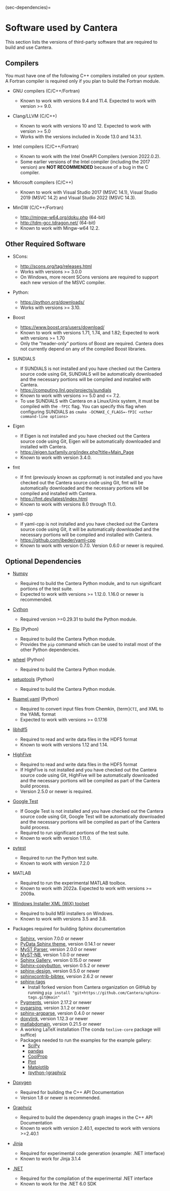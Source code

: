 (sec-dependencies)=
# Software used by Cantera

This section lists the versions of third-party software that are required to build and
use Cantera.

## Compilers

You must have one of the following C++ compilers installed on your system. A Fortran
compiler is required only if you plan to build the Fortran module.

- GNU compilers (C/C++/Fortran)

  - Known to work with versions 9.4 and 11.4. Expected to work with version >= 9.0.

- Clang/LLVM (C/C++)

  - Known to work with versions 10 and 12. Expected to work with version >= 5.0
  - Works with the versions included in Xcode 13.0 and 14.3.1.

- Intel compilers (C/C++/Fortran)

  - Known to work with the Intel OneAPI Compilers (version 2022.0.2).
  - Some earlier versions of the Intel compiler (including the 2017 version) are
    **NOT RECOMMENDED** because of a bug in the C compiler.

- Microsoft compilers (C/C++)

  - Known to work with Visual Studio 2017 (MSVC 14.1), Visual Studio 2019 (MSVC 14.2)
    and Visual Studio 2022 (MSVC 14.3).

- MinGW (C/C++/Fortran)

  - <http://mingw-w64.org/doku.php> (64-bit)
  - <http://tdm-gcc.tdragon.net/> (64-bit)
  - Known to work with Mingw-w64 12.2.

## Other Required Software

- SCons:

  - <http://scons.org/tag/releases.html>
  - Works with versions >= 3.0.0
  - On Windows, more recent SCons versions are required to support each new version of
    the MSVC compiler.

- Python:

  - <https://python.org/downloads/>
  - Works with versions >= 3.10.

- Boost

  - <https://www.boost.org/users/download/>
  - Known to work with versions 1.71, 1.74, and 1.82; Expected to work with versions >=
    1.70
  - Only the "header-only" portions of Boost are required. Cantera does not currently
    depend on any of the compiled Boost libraries.

- SUNDIALS

  - If SUNDIALS is not installed and you have checked out the Cantera source code using
    Git, SUNDIALS will be automatically downloaded and the necessary portions will be
    compiled and installed with Cantera.
  - <https://computing.llnl.gov/projects/sundials>
  - Known to work with versions >= 5.0 and \<= 7.2.
  - To use SUNDIALS with Cantera on a Linux/Unix system, it must be compiled
    with the `-fPIC` flag. You can specify this flag when configuring SUNDIALS as
    `cmake -DCMAKE_C_FLAGS=-fPIC <other command-line options>`

- Eigen

  - If Eigen is not installed and you have checked out the Cantera source code using
    Git, Eigen will be automatically downloaded and installed with Cantera.
  - <https://eigen.tuxfamily.org/index.php?title=Main_Page>
  - Known to work with version 3.4.0.

- fmt

  - If fmt (previously known as cppformat) is not installed and you have checked out the
    Cantera source code using Git, fmt will be automatically downloaded and the
    necessary portions will be compiled and installed with Cantera.
  - <https://fmt.dev/latest/index.html>
  - Known to work with versions 8.0 through 11.0.

- yaml-cpp

  - If yaml-cpp is not installed and you have checked out the Cantera source code using
    Git, it will be automatically downloaded and the necessary portions will be compiled
    and installed with Cantera.
  - <https://github.com/jbeder/yaml-cpp>
  - Known to work with version 0.7.0. Version 0.6.0 or newer is required.

## Optional Dependencies

- [Numpy](https://www.numpy.org/)

  - Required to build the Cantera Python module, and to run significant portions
    of the test suite.
  - Expected to work with versions >= 1.12.0. 1.16.0 or newer is recommended.

- [Cython](https://cython.org/)

  - Required version >=0.29.31 to build the Python module.

- [Pip](https://pip.pypa.io/en/stable/installing/) (Python)

  - Required to build the Cantera Python module.
  - Provides the `pip` command which can be used to install most of
    the other Python dependencies.

- [wheel](https://pypi.org/project/wheel/) (Python)

  - Required to build the Cantera Python module.

- [setuptools](https://pypi.org/project/setuptools/) (Python)

  - Required to build the Cantera Python module.

- [Ruamel.yaml](https://pypi.org/project/ruamel.yaml/) (Python)

  - Required to convert input files from Chemkin, {term}`CTI`, and XML to the YAML
    format
  - Expected to work with versions >= 0.17.16

- [libhdf5](https://www.hdfgroup.org/solutions/hdf5/)

  - Required to read and write data files in the HDF5 format
  - Known to work with versions 1.12 and 1.14.

- [HighFive](https://github.com/BlueBrain/HighFive)

  - Required to read and write data files in the HDF5 format
  - If HighFive is not installed and you have checked out the Cantera source code
    using Git, HighFive will be automatically downloaded and the necessary portions will
    be compiled as part of the Cantera build process.
  - Version 2.5.0 or newer is required.

- [Google Test](https://github.com/google/googletest)

  - If Google Test is not installed and you have checked out the Cantera source code
    using Git, Google Test will be automatically downloaded and the necessary portions
    will be compiled as part of the Cantera build process.
  - Required to run significant portions of the test suite.
  - Known to work with version 1.11.0.

- [pytest](https://pytest.org)

  - Required to run the Python test suite.
  - Known to work with version 7.2.0

- MATLAB

  - Required to run the experimental MATLAB toolbox.
  - Known to work with 2022a. Expected to work with versions >= 2009a.

- [Windows Installer XML (WiX) toolset](http://wixtoolset.org/)

  - Required to build MSI installers on Windows.
  - Known to work with versions 3.5 and 3.8.

- Packages required for building Sphinx documentation

  - [Sphinx](https://www.sphinx-doc.org/en/stable/), version 7.0.0 or newer
  - [PyData Sphinx theme](https://pydata-sphinx-theme.readthedocs.io/en/stable/),
    version 0.14.1 or newer
  - [MyST Parser](https://myst-parser.readthedocs.io/en/latest/), version 2.0.0 or newer
  - [MyST-NB](https://myst-nb.readthedocs.io/en/latest/), version 1.0.0 or newer
  - [Sphinx Gallery](https://sphinx-gallery.github.io/stable/index.html), version 0.15.0
    or newer
  - [Sphinx-copybutton](https://sphinx-copybutton.readthedocs.io/en/latest/), version
    0.5.2 or newer
  - [sphinx-design](https://sphinx-design.readthedocs.io/en/latest/), version 0.5.0 or
    newer
  - [sphinxcontrib-bibtex](https://sphinxcontrib-bibtex.readthedocs.io/en/latest/),
    version 2.6.2 or newer
  - [sphinx-tags](https://github.com/Cantera/sphinx-tags)
    - Install forked version from Cantera organization on GitHub by running
      `pip install "git+https://github.com/Cantera/sphinx-tags.git@main"`
  - [Pygments](https://pygments.org/), version 2.17.2 or newer
  - [pyparsing](https://github.com/pyparsing/pyparsing/), version 3.1.2 or newer
  - [sphinx-argparse](https://sphinx-argparse.readthedocs.io/en/latest/), version 0.4.0
    or newer
  - [doxylink](https://pythonhosted.org/sphinxcontrib-doxylink/), version 1.12.3 or
    newer
  - [matlabdomain](https://pypi.org/project/sphinxcontrib-matlabdomain), version 0.21.5
    or newer
  - A working LaTeX installation (The conda `texlive-core` package will suffice)
  - Packages needed to run the examples for the example gallery:
    - [SciPy](https://scipy.org/)
    - [pandas](https://pandas.pydata.org/)
    - [CoolProp](http://www.coolprop.org/)
    - [Pint](https://pint.readthedocs.io/en/stable/)
    - [Matplotlib](https://matplotlib.org/)
    - [(python-)graphviz](https://graphviz.readthedocs.io/en/stable/)

- [Doxygen](http://doxygen.nl/)

  - Required for building the C++ API Documentation
  - Version 1.8 or newer is recommended.

- [Graphviz](https://www.graphviz.org/)

  - Required to build the dependency graph images in the C++ API Documentation
  - Known to work with version 2.40.1, expected to work with versions >=2.40.1

- [Jinja](https://jinja.palletsprojects.com/en/stable/)

  - Required for experimental code generation (example: .NET interface)
  - Known to work for Jinja 3.1.4

- [.NET](https://dotnet.microsoft.com/)

  - Required for the compilation of the experimental .NET interface
  - Known to work for the .NET 6.0 SDK
